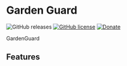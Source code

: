 # Garden Guard

![GitHub releases](https://img.shields.io/github/v/release/juraj8/IOT-GardenGuard-board)
[![GitHub license](https://img.shields.io/github/license/juraj8/IOT-GardenGuard-board)](https://raw.githubusercontent.com/juraj8/IOT-GardenGuard-board/main/LICENSE)
[![Donate](https://img.shields.io/badge/donate-PayPal-blue.svg)](https://paypal.me/JurajGiertl)


GardenGuard 

## Features
